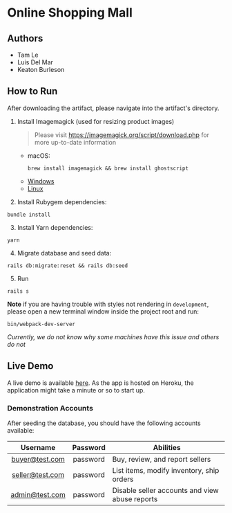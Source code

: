 # Online Shopping Mall

## Authors

- Tam Le
- Luis Del Mar
- Keaton Burleson

## How to Run

After downloading the artifact, please navigate into the artifact's directory.

1. Install Imagemagick (used for resizing product images)
   > Please visit https://imagemagick.org/script/download.php for more up-to-date information

    * macOS:
      ```shell
      brew install imagemagick && brew install ghostscript
      ```
    * [Windows](https://imagemagick.org/script/download.php#windows)
    * [Linux](https://imagemagick.org/script/download.php#linux)

2. Install Rubygem dependencies:

```shell
bundle install
```

3. Install Yarn dependencies:

```shell
yarn
```

4. Migrate database and seed data:

```shell
rails db:migrate:reset && rails db:seed
```

5. Run

```shell
rails s
```

**Note** if you are having trouble with styles not rendering in `development`, please open a new terminal window
inside the project root and run:
```shell
bin/webpack-dev-server
```

*Currently, we do not know why some machines have this issue and others do not*

## Live Demo

A live demo is available [here](https://pure-crag-94276.herokuapp.com/). As the app is 
hosted on Heroku, the application might take a minute or so to start up.

### Demonstration Accounts

After seeding the database, you should have the following accounts available:

|     Username    | Password | Abilities                                      |
|:---------------:|:--------:|------------------------------------------------|
| buyer@test.com  | password | Buy, review, and report sellers                |
| seller@test.com | password | List items, modify inventory, ship orders      |
| admin@test.com  | password | Disable seller accounts and view abuse reports |